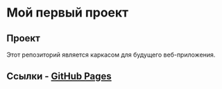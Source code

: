  # Мой первый проект 
## Проект 
Этот репозиторий является каркасом для будущего веб-приложения. 
## Ссылки - [GitHub Pages](https://saymoon0.github.io/my-awesome-project/) 